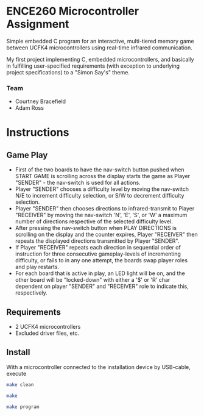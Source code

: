 # ENCE260 Microcontroller Assignment   

Simple embedded C program for an interactive, multi-tiered memory game between UCFK4 microcontrollers using real-time infrared communication.

My first project implementing C, embedded microcontrollers, and basically in fulfilling user-specified requirements (with exception to underlying project specifications) to a "Simon Say's" theme.

### Team
* Courtney Bracefield
* Adam Ross

# Instructions

## Game Play

* First of the two boards to have the nav-switch button pushed when START GAME is scrolling across the display starts the game as Player "SENDER" - the nav-switch is used for all actions.
* Player "SENDER" chooses a difficulty level by moving the nav-switch N/E to increment difficulty selection, or S/W to decrement difficulty selection.
* Player "SENDER" then chooses directions to infrared-transmit to Player "RECEIVER" by moving the nav-switch 'N', 'E', 'S', or 'W' a maximum number of directions respective of the selected difficulty level.
* After pressing the nav-switch button when PLAY DIRECTIONS is scrolling on the display and the counter expires, Player "RECEIVER" then repeats the displayed directions transmitted by Player "SENDER".
* If Player "RECEIVER" repeats each direction in sequential order of instruction for three consecutive gameplay-levels of incrementing difficulty, or fails to in any one attempt, the boards swap player roles and play restarts.
* For each board that is active in play, an LED light will be on, and the other board will be "locked-down" with either a '$' or 'R' char dependent on player "SENDER" and "RECEIVER" role to indicate this, respectively.

## Requirements

* 2 UCFK4 microcontrollers
* Excluded driver files, etc.

## Install

With a microcontroller connected to the installation device by USB-cable, execute

```bash
make clean
```

```bash
make
```

```bash
make program
```
